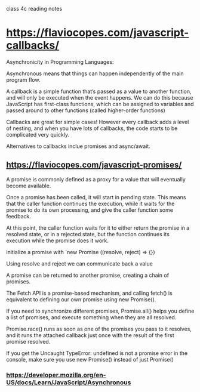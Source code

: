 class 4c reading notes

# https://flaviocopes.com/javascript-callbacks/

Asynchronicity in Programming Languages:

Asynchronous means that things can happen independently of the main program flow.

A callback is a simple function that’s passed as a value to another function, and will only be executed when the event happens. We can do this because JavaScript has first-class functions, which can be assigned to variables and passed around to other functions (called higher-order functions)

Callbacks are great for simple cases!
However every callback adds a level of nesting, and when you have lots of callbacks, the code starts to be complicated very quickly.

Alternatives to callbacks inclue promises and async/await.

## https://flaviocopes.com/javascript-promises/

A promise is commonly defined as a proxy for a value that will eventually become available.

Once a promise has been called, it will start in pending state. This means that the caller function continues the execution, while it waits for the promise to do its own processing, and give the caller function some feedback.

At this point, the caller function waits for it to either return the promise in a resolved state, or in a rejected state, but the function continues its execution while the promise does it work.

initialize a promise with `new Promise ((resolve, reject) => {})

Using resolve and reject we can communicate back a value

A promise can be returned to another promise, creating a chain of promises.

The Fetch API is a promise-based mechanism, and calling fetch() is equivalent to defining our own promise using new Promise().

If you need to synchronize different promises, Promise.all() helps you define a list of promises, and execute something when they are all resolved.

Promise.race() runs as soon as one of the promises you pass to it resolves, and it runs the attached callback just once with the result of the first promise resolved.

If you get the Uncaught TypeError: undefined is not a promise error in the console, make sure you use new Promise() instead of just Promise()

### https://developer.mozilla.org/en-US/docs/Learn/JavaScript/Asynchronous

